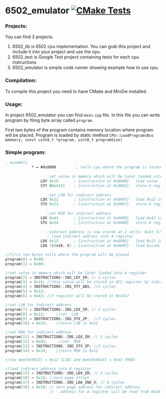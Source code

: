 # 6502_emulator [![CMake Tests](https://github.com/lukasz12345678/6502_emulator/actions/workflows/cmake.yml/badge.svg?branch=master)](https://github.com/lukasz12345678/6502_emulator/actions/workflows/cmake.yml)

### Projects:
 You can find 3 projects. 
  1. 6502_lib is 6502 cpu implementation. You can grab this project and include it into your project and use the cpu.
  2. 6502_test is Google Test project containing tests for each cpu instructions 
  3. 6502_emulator is simple code runner showing example how to use cpu.

### Compilation:
To compile this project you need to have CMake and MinGw installed.
  
### Usage:
In project 6502_emulator you can find ```main.cpp``` file. In this file you can write program by filing byte array called ```program```.

First two bytes of the program contains memory location where program will be placed. 
Program is loaded by static method ```CPU::LoadProgram(Bus &memory, const uint8_t *program, uint8_t programSize)```

### Simple program:
```asm
; assembly 
            * = #0x8000         ; tells cpu where the program is located at the memory
            
                   ;set value in memory which will be later loaded into A register
                LDY 0x15       ; {instruction at 0x8000}   load value into Y register
                STY #0x4312    ; {instruction at 0x8002}   store X register into 0x4312
     
                   ;set LSB for indirect address
                LDX 0x12       ; {instruction at 0x8005}   load 0x12 into X register
                STX 0x23       ; {instruction at 0x8007}   store X register into 0x23
     
                   ;set MSB for indirect address
                LDX 0x43       ; {instruction at 0x8009}   load 0x43 into X register
                STX 0x24       ; {instruction at 0x800B}   store X register int 0x24
     
                   ;indirect address is now stored at 2 cells: 0x23 (LSB) and 0x24 (MSB)
                   ; load indirect address into A register
                LDX 0x13       ; {instruction at 0x800D}   load 0x13 into X register - offset for zero-page address
                LDA ($0x10, X) ; {instruction at 0x800F}   load Accumulator from indirect address X(0x13) + 0x10 -> 0x0023 and 0x0024
```

```c++
//first two bytes tells where the program will be placed
program[0] = 0x00;
program[1] = 0x80;

//set value in memory which will be later loaded into A register
program[2] = INSTRUCTIONS::INS_LDY_IM; // 2 cycles
program[3] = 0x15; //this value will be stored in ACC register by indirect address
program[4] = INSTRUCTIONS::INS_STY_ABS; //4 cycles
program[5] = 0x12;
program[6] = 0x43; //Y register will be stored at 0x4312

//set LSB for indirect address
program[7] = INSTRUCTIONS::INS_LDX_IM; // 2 cycles
program[8] = 0x12;     //set  LSB
program[9] = INSTRUCTIONS::INS_STX_ZP;  //3 cycles
program[10] = 0x23;    //store LSB in 0x22

//set MSB for indirect address
program[11] = INSTRUCTIONS::INS_LDX_IM; // 2 cycles
program[12] = 0x43;     //set  MSB
program[13] = INSTRUCTIONS::INS_STX_ZP; //3 cycles
program[14] = 0x24;    //store MSB in 0x23

//now mem[0x0023] = 0x12 (LSB) and mem[0x0024] = 0x43 (MSB)

//load indirect address into A register
program[15] = INSTRUCTIONS::INS_LDX_IM; // 2 cycles
program[16] = 0x13; //zero-page offset
program[17] = INSTRUCTIONS::INS_LDA_IND_X; // 6 cycles
program[18] = 0x10; // zero-page address for indirect address
                    // - address for A register will be read from 0x10+0x13
```
